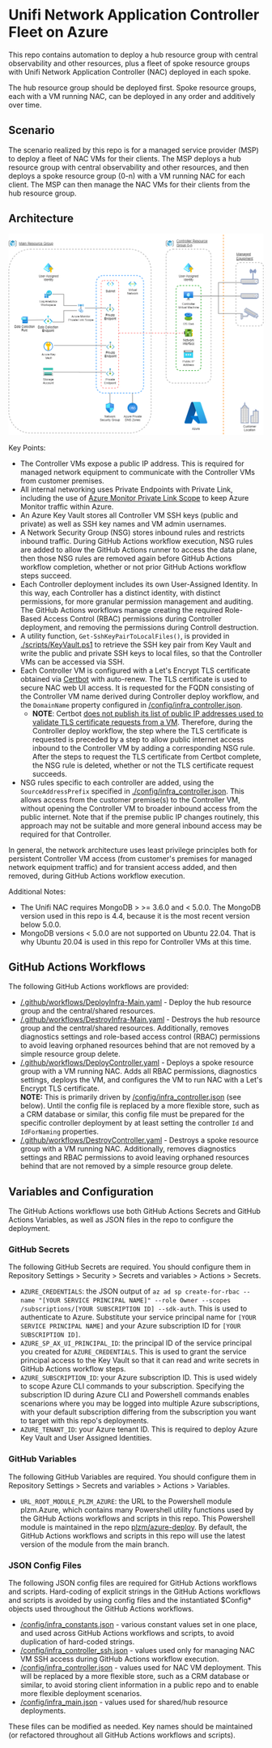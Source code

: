 # Unifi Network Application Controller Fleet on Azure

This repo contains automation to deploy a hub resource group with central observability and other resources, plus a fleet of spoke resource groups with Unifi Network Application Controller (NAC) deployed in each spoke.

The hub resource group should be deployed first. Spoke resource groups, each with a VM running NAC, can be deployed in any order and additively over time.

## Scenario

The scenario realized by this repo is for a managed service provider (MSP) to deploy a fleet of NAC VMs for their clients. The MSP deploys a hub resource group with central observability and other resources, and then deploys a spoke resource group (0-n) with a VM running NAC for each client. The MSP can then manage the NAC VMs for their clients from the hub resource group.

## Architecture

![Architecture](./media/architecture.png)

Key Points:
- The Controller VMs expose a public IP address. This is required for managed network equipment to communicate with the Controller VMs from customer premises.
- All internal networking uses Private Endpoints with Private Link, including the use of [Azure Monitor Private Link Scope](https://learn.microsoft.com/azure/azure-monitor/logs/private-link-security#how-it-works-main-principles) to keep Azure Monitor traffic within Azure.
- An Azure Key Vault stores all Controller VM SSH keys (public and private) as well as SSH key names and VM admin usernames.
- A Network Security Group (NSG) stores inbound rules and restricts inbound traffic. During GitHub Actions workflow execution, NSG rules are added to allow the GitHub Actions runner to access the data plane, then those NSG rules are removed again before GitHub Actions workflow completion, whether or not prior GitHub Actions workflow steps succeed.
- Each Controller deployment includes its own User-Assigned Identity. In this way, each Controller has a distinct identity, with distinct permissions, for more granular permission management and auditing. The GitHub Actions workflows manage creating the required Role-Based Access Control (RBAC) permissions during Controller deployment, and removing the permissions during Controll destruction.
- A utility function, `Get-SshKeyPairToLocalFiles()`, is provided in [./scripts/KeyVault.ps1](./scripts/KeyVault.ps1) to retrieve the SSH key pair from Key Vault and write the public and private SSH keys to local files, so that the Controller VMs can be accessed via SSH.
- Each Controller VM is configured with a Let's Encrypt TLS certificate obtained via [Certbot](https://certbot.eff.org/) with auto-renew. The TLS certificate is used to secure NAC web UI access. It is requested for the FQDN consisting of the Controller VM name derived during Controller deploy workflow, and the `DomainName` property configured in [/config/infra_controller.json](/config/infra_controller.json).
  - **NOTE**: Certbot [does not publish its list of public IP addresses used to validate TLS certificate requests from a VM](https://certbot.eff.org/faq#what-ip-addresses-will-the-let-s-encrypt-servers-use-to-validate-my-web-server). Therefore, during the Controller deploy workflow, the step where the TLS certificate is requested is preceded by a step to allow public internet access inbound to the Controller VM by adding a corresponding NSG rule. After the steps to request the TLS certificate from Certbot complete, the NSG rule is deleted, whether or not the TLS certificate request succeeds.
- NSG rules specific to each controller are added, using the `SourceAddressPrefix` specified in [./config/infra_controller.json](./config/infra_controller.json). This allows access from the customer premise(s) to the Controller VM, without opening the Controller VM to broader inbound access from the public internet. Note that if the premise public IP changes routinely, this approach may not be suitable and more general inbound access may be required for that Controller.

In general, the network architecture uses least privilege principles both for persistent Controller VM access (from customer's premises for managed network equipment traffic) and for transient access added, and then removed, during GitHub Actions workflow execution.

Additional Notes:
- The Unifi NAC requires MongoDB > >= 3.6.0 and < 5.0.0. The MongoDB version used in this repo is 4.4, because it is the most recent version below 5.0.0.
- MongoDB versions < 5.0.0 are not supported on Ubuntu 22.04. That is why Ubuntu 20.04 is used in this repo for Controller VMs at this time.

## GitHub Actions Workflows

The following GitHub Actions workflows are provided:

- [/.github/workflows/DeployInfra-Main.yaml](/.github/workflows/DeployInfra-Main.yaml) - Deploy the hub resource group and the central/shared resources.
- [/.github/workflows/DestroyInfra-Main.yaml](/.github/workflows/DestroyInfra-Main.yaml) - Destroys the hub resource group and the central/shared resources. Additionally, removes diagnostics settings and role-based access control (RBAC) permissions to avoid leaving orphaned resources behind that are not removed by a simple resource group delete.
- [/.github/workflows/DeployController.yaml](/.github/workflows/DeployController.yaml) - Deploys a spoke resource group with a VM running NAC. Adds all RBAC permissions, diagnostics settings, deploys the VM, and configures the VM to run NAC with a Let's Encrypt TLS certificate. <br /> **NOTE:** This is primarily driven by [/config/infra_controller.json](/config/infra_controller.json) (see below). Until the config file is replaced by a more flexible store, such as a CRM database or similar, this config file must be prepared for the specific controller deployment by at least setting the controller `Id` and `IdForNaming` properties. 
- [/.github/workflows/DestroyController.yaml](/.github/workflows/DestroyController.yaml) - Destroys a spoke resource group with a VM running NAC. Additionally, removes diagnostics settings and RBAC permissions to avoid leaving orphaned resources behind that are not removed by a simple resource group delete.

## Variables and Configuration

The GitHub Actions workflows use both GitHub Actions Secrets and GitHub Actions Variables, as well as JSON files in the repo to configure the deployment.

### GitHub Secrets

The following GitHub Secrets are required. You should configure them in Repository Settings > Security > Secrets and variables > Actions > Secrets.

- `AZURE_CREDENTIALS`: the JSON output of `az ad sp create-for-rbac --name "[YOUR SERVICE PRINCIPAL NAME]" --role Owner --scopes /subscriptions/[YOUR SUBSCRIPTION ID] --sdk-auth`. This is used to authenticate to Azure. Substitute your service principal name for `[YOUR SERVICE PRINCIPAL NAME]` and your Azure subscription ID for `[YOUR SUBSCRIPTION ID]`.
- `AZURE_SP_AX_UI_PRINCIPAL_ID`: the principal ID of the service principal you created for `AZURE_CREDENTIALS`. This is used to grant the service principal access to the Key Vault so that it can read and write secrets in GitHub Actions workflow steps.
- `AZURE_SUBSCRIPTION_ID`: your Azure subscription ID. This is used widely to scope Azure CLI commands to your subscription. Specifying the subscription ID during Azure CLI and Powershell commands enables scenarions where you may be logged into multiple Azure subscriptions, with your default subscription differing from the subscription you want to target with this repo's deployments.
- `AZURE_TENANT_ID`: your Azure tenant ID. This is required to deploy Azure Key Vault and User Assigned Identities.

### GitHub Variables

The following GitHub Variables are required. You should configure them in Repository Settings > Secrets and variables > Actions > Variables.

- `URL_ROOT_MODULE_PLZM_AZURE`: the URL to the Powershell module plzm.Azure, which contains many Powershell utility functions used by the GitHub Actions workflows and scripts in this repo. This Powershell module is maintained in the repo [plzm/azure-deploy](https://github.com/plzm/azure-deploy). By default, the GitHub Actions workflows and scripts in this repo will use the latest version of the module from the main branch.

### JSON Config Files

The following JSON config files are required for GitHub Actions workflows and scripts. Hard-coding of explicit strings in the GitHub Actions workflows and scripts is avoided by using config files and the instantiated $Config* objects used throughout the GitHub Actions workflows.

- [/config/infra_constants.json](/config/infra_constants.json) - various constant values set in one place, and used across GitHub Actions workflows and scripts, to avoid duplication of hard-coded strings.
- [/config/infra_controller_ssh.json](/config/infra_controller_ssh.json) - values used only for managing NAC VM SSH access during GitHub Actions workflow execution.
- [/config/infra_controller.json](/config/infra_controller.json) - values used for NAC VM deployment. This will be replaced by a more flexible store, such as a CRM database or similar, to avoid storing client information in a public repo and to enable more flexible deployment scenarios.
- [/config/infra_main.json](/config/infra_main.json) - values used for shared/hub resource deployments.

These files can be modified as needed. Key names should be maintained (or refactored throughout all GitHub Actions workflows and scripts).

